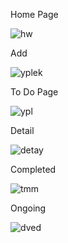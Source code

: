 Home Page

![hw](https://github.com/user-attachments/assets/030f4f32-37e3-4eb6-a3e7-3e69e84875e9)


Add

![yplek](https://github.com/user-attachments/assets/4bddf4aa-aba3-4fb5-a7b3-659accea1d2d)


To Do Page

![ypl](https://github.com/user-attachments/assets/ee2885e6-85a2-401c-b87d-078e413ad7df)

Detail

![detay](https://github.com/user-attachments/assets/11d1242d-b920-4885-9392-9aa58b577043)


Completed

![tmm](https://github.com/user-attachments/assets/028c96e5-284a-402b-8c7e-7e3c2130373b)


Ongoing

![dved](https://github.com/user-attachments/assets/eaac0a40-33cb-4309-a8eb-0f0855b3bbd7)



